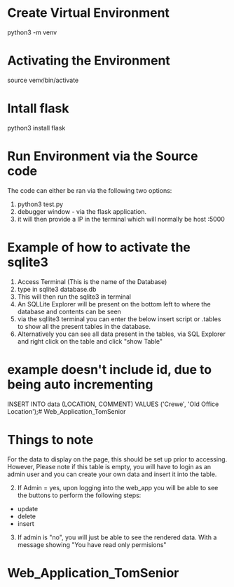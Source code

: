 # Create Virtual Environment
python3 -m venv <name of environment>
# Activating the Environment
source venv/bin/activate
# Intall flask
python3 install flask
# Run Environment via the Source code
The code can either be ran via the following two options:

1) python3 test.py
2) debugger window - via the flask application.
3) it will then provide a IP in the terminal which will normally be host :5000

# Example of how to activate the sqlite3

1) Access Terminal 
(This is the name of the Database)
2) type in sqlite3 database.db 
3) This will then run the sqlite3 in terminal
4) An SQLLite Explorer will be present on the bottom left to where the database and contents can be seen
5) via the sqllite3 terminal you can enter the below insert script or .tables to show all the present tables in the database.
6) Alternatively you can see all data present in the tables, via SQL Explorer and right click on the table and click "show Table"

# example doesn't include id, due to being auto incrementing
INSERT INTO data (LOCATION, COMMENT) VALUES ('Crewe', 'Old Office Location');# Web_Application_TomSenior

# Things to note 
For the data to display on the page, this should be set up prior to accessing. However, Please note if this table is empty, you will have to login as an admin user and you can create your own data and insert it into the table.

2) If Admin = yes, upon logging into the web_app you will be able to see the buttons to perform the following steps:

- update 
- delete
- insert

3) If admin is "no", you will just be able to see the rendered data. With a message showing "You have read only permisions"


# Web_Application_TomSenior
